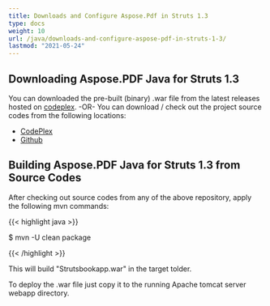 ```yaml
---
title: Downloads and Configure Aspose.Pdf in Struts 1.3
type: docs
weight: 10
url: /java/downloads-and-configure-aspose-pdf-in-struts-1-3/
lastmod: "2021-05-24"
---
```



## Downloading Aspose.PDF Java for Struts 1.3

You can downloaded the pre-built (binary) .war file from the latest releases hosted on [codeplex](http://aspose-pdfforstruts.codeplex.com/releases).
-OR-
You can download / check out the project source codes from the following locations:

- [CodePlex](https://asposepdfforstruts.codeplex.com)
- [Github](https://github.com/aspose-pdf/Aspose.PDF-for-Java/tree/master/Plugins/Aspose_Pdf_for_Struts)

## Building Aspose.PDF Java for Struts 1.3 from Source Codes

After checking out source codes from any of the above repository, apply the following mvn commands:

{{< highlight java >}}

 $ mvn -U clean package

{{< /highlight >}}

This will build "Strutsbookapp.war" in the target tolder.

To deploy the .war file just copy it to the running Apache tomcat server webapp directory.

